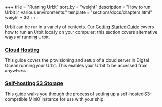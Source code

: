 +++
title = "Running Urbit"
sort_by = "weight"
description = "How to run Urbit in various environments."
template = "sections/docs/chapters.html"
weight = 30
+++

Urbit can be run in a variety of contexts. Our [Getting Started
Guide](/getting-started/) covers how to run an Urbit locally on your
computer; this section covers alternative ways of running Urbit.

### [Cloud Hosting](/using/running/hosting)

This guide covers the provisioning and setup of a cloud server in Digital Ocean
running your Urbit. This enables your Urbit to be accessed from anywhere.

### [Self-hosting S3 Storage](/using/running/minio)

This guide walks you through the process of setting up a self-hosted S3-compatible MinIO instance for use with your ship.
